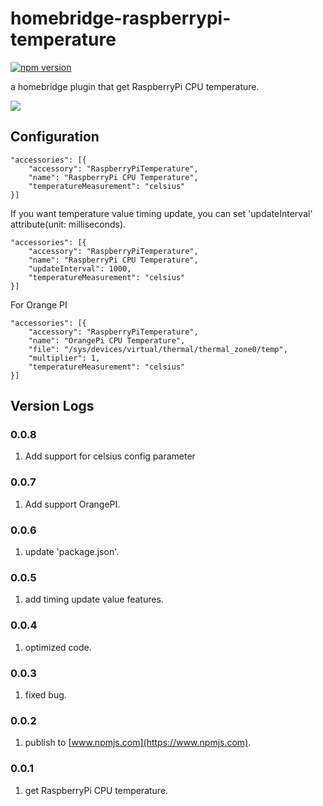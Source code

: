 # homebridge-raspberrypi-temperature
[![npm version](https://badge.fury.io/js/homebridge-raspberrypi-temperature.svg)](https://badge.fury.io/js/homebridge-raspberrypi-temperature)

a homebridge plugin that get RaspberryPi CPU temperature.

![](https://raw.githubusercontent.com/YinHangCode/homebridge-raspberrypi-temperature/master/images/RaspberryPi3B.jpg)

## Configuration
```
"accessories": [{
    "accessory": "RaspberryPiTemperature",
    "name": "RaspberryPi CPU Temperature",
    "temperatureMeasurement": "celsius"
}]
```
If you want temperature value timing update, you can set 'updateInterval' attribute(unit: milliseconds).   
```
"accessories": [{
    "accessory": "RaspberryPiTemperature",
    "name": "RaspberryPi CPU Temperature",
    "updateInterval": 1000,
    "temperatureMeasurement": "celsius"
}]
```
For Orange PI
```
"accessories": [{
    "accessory": "RaspberryPiTemperature",
    "name": "OrangePi CPU Temperature",
    "file": "/sys/devices/virtual/thermal/thermal_zone0/temp",
    "multiplier": 1,
    "temperatureMeasurement": "celsius"
}]
```

## Version Logs
### 0.0.8
1. Add support for celsius config parameter
### 0.0.7
1. Add support OrangePI.   
### 0.0.6
1. update 'package.json'.   
### 0.0.5
1. add timing update value features.   
### 0.0.4
1. optimized code.   
### 0.0.3
1. fixed bug.   
### 0.0.2
1. publish to [www.npmjs.com](https://www.npmjs.com).   
### 0.0.1
1. get RaspberryPi CPU temperature.   
